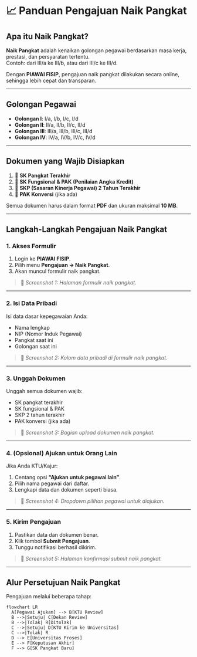 # 📈 Panduan Pengajuan Naik Pangkat

## Apa itu Naik Pangkat?
**Naik Pangkat** adalah kenaikan golongan pegawai berdasarkan masa kerja, prestasi, dan persyaratan tertentu.  
Contoh: dari III/a ke III/b, atau dari III/c ke III/d.  

Dengan **PIAWAI FISIP**, pengajuan naik pangkat dilakukan secara online, sehingga lebih cepat dan transparan.

---

## Golongan Pegawai
- **Golongan I**: I/a, I/b, I/c, I/d  
- **Golongan II**: II/a, II/b, II/c, II/d  
- **Golongan III**: III/a, III/b, III/c, III/d  
- **Golongan IV**: IV/a, IV/b, IV/c, IV/d  

---

## Dokumen yang Wajib Disiapkan
1. 📑 **SK Pangkat Terakhir**  
2. 📑 **SK Fungsional & PAK (Penilaian Angka Kredit)**  
3. 📑 **SKP (Sasaran Kinerja Pegawai) 2 Tahun Terakhir**  
4. 📑 **PAK Konversi** (jika ada)  

Semua dokumen harus dalam format **PDF** dan ukuran maksimal **10 MB**.

---

## Langkah-Langkah Pengajuan Naik Pangkat

### 1. Akses Formulir
1. Login ke **PIAWAI FISIP**.  
2. Pilih menu **Pengajuan → Naik Pangkat**.  
3. Akan muncul formulir naik pangkat.  

> 📸 *Screenshot 1: Halaman formulir naik pangkat.*  

---

### 2. Isi Data Pribadi
Isi data dasar kepegawaian Anda:  
- Nama lengkap  
- NIP (Nomor Induk Pegawai)  
- Pangkat saat ini  
- Golongan saat ini  

> 📸 *Screenshot 2: Kolom data pribadi di formulir naik pangkat.*  

---

### 3. Unggah Dokumen
Unggah semua dokumen wajib:  
- SK pangkat terakhir  
- SK fungsional & PAK  
- SKP 2 tahun terakhir  
- PAK konversi (jika ada)  

> 📸 *Screenshot 3: Bagian upload dokumen naik pangkat.*  

---

### 4. (Opsional) Ajukan untuk Orang Lain
Jika Anda KTU/Kajur:  
1. Centang opsi **“Ajukan untuk pegawai lain”**.  
2. Pilih nama pegawai dari daftar.  
3. Lengkapi data dan dokumen seperti biasa.  

> 📸 *Screenshot 4: Dropdown pilihan pegawai untuk diajukan.*  

---

### 5. Kirim Pengajuan
1. Pastikan data dan dokumen benar.  
2. Klik tombol **Submit Pengajuan**.  
3. Tunggu notifikasi berhasil dikirim.  

> 📸 *Screenshot 5: Halaman konfirmasi submit naik pangkat.*  

---

## Alur Persetujuan Naik Pangkat
Pengajuan melalui beberapa tahap:

```mermaid
flowchart LR
  A[Pegawai Ajukan] --> B[KTU Review]
  B -->|Setuju| C[Dekan Review]
  B -->|Tolak| R[Ditolak]
  C -->|Setuju| D[KTU Kirim ke Universitas]
  C -->|Tolak| R
  D --> E[Universitas Proses]
  E --> F[Keputusan Akhir]
  F --> G[SK Pangkat Baru]
